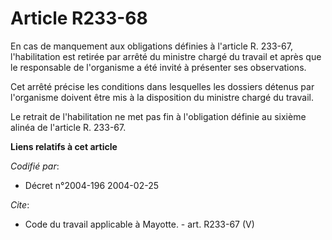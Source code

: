 # Article R233-68

En cas de manquement aux obligations définies à l'article R. 233-67, l'habilitation est retirée par arrêté du ministre chargé
du travail et après que le responsable de l'organisme a été invité à présenter ses observations. 

Cet arrêté précise les conditions dans lesquelles les dossiers détenus par l'organisme doivent être mis à la disposition du
ministre chargé du travail. 

Le retrait de l'habilitation ne met pas fin à l'obligation définie au sixième alinéa de l'article R. 233-67.

**Liens relatifs à cet article**

_Codifié par_:

  - Décret n°2004-196 2004-02-25

_Cite_:

  - Code du travail applicable à Mayotte. - art. R233-67 (V)
